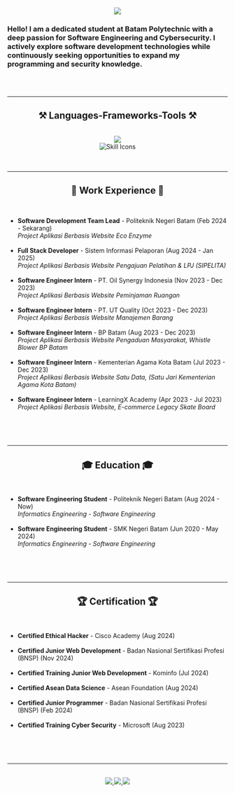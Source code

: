 <h1 align="center">
    <img src="https://readme-typing-svg.herokuapp.com/?font=Righteous&size=35&center=true&vCenter=true&width=500&height=70&duration=4000&lines=Hi+There!+👋;+I'm+Nabil+Aditya!;" />
</h1>

<h3 align="left">Hello! I am a dedicated student at Batam Polytechnic with a deep passion for Software Engineering and Cybersecurity. I actively explore software development technologies while continuously seeking opportunities to expand my programming and security knowledge.</h3>

<br/>
<br/>
<hr/>
 
<h2 align="center">⚒️ Languages-Frameworks-Tools ⚒️</h2>
<br/>
<div align="center">
    <img src="https://skillicons.dev/icons?i=bootstrap,html,css,vscode,github,figma,notion,git" />
    <br>
    <img src="https://skillicons.dev/icons?i=nodejs,python,javascript,cpp,java,php,laravel,flask,jquery,mysql,azure,windows" alt="Skill Icons" />
<br>
</div>

<br/>
<br/>
<hr/>
 
<h2 align="center">💼 Work Experience 💼</h2>
<br/>
<div align="center">
    <ul align="left">
        <li><b>Software Development Team Lead</b> - Politeknik Negeri Batam (Feb 2024 - Sekarang)<br>
            <i>Project Aplikasi Berbasis Website Eco Enzyme</i>
        </li>
        <br>
        <li><b>Full Stack Developer</b> - Sistem Informasi Pelaporan (Aug 2024 - Jan 2025)<br>
            <i>Project Aplikasi Berbasis Website Pengajuan Pelatihan & LPJ (SIPELITA)</i>
        </li>
              <br>
        <li><b>Software Engineer Intern</b> - PT. Oil Synergy Indonesia (Nov 2023 - Dec 2023)<br>
            <i>Project Aplikasi Berbasis Website Peminjaman Ruangan</i>
        </li>
          <br>
        <li><b>Software Engineer Intern</b> - PT. UT Quality (Oct 2023 - Dec 2023)<br>
            <i>Project Aplikasi Berbasis Website Manajemen Barang</i>
        </li>
          <br>
        <li><b>Software Engineer Intern</b> - BP Batam (Aug 2023 -  Dec 2023)<br>
            <i>Project Aplikasi Berbasis Website Pengaduan Masyarakat, Whistle Blower BP Batam</i>
        </li>
          <br>
        <li><b>Software Engineer Intern</b> - Kementerian Agama Kota Batam (Jul 2023 -  Dec 2023)<br>
            <i>Project Aplikasi Berbasis Website Satu Data, (Satu Jari Kementerian Agama Kota Batam)</i>
        </li>
              <br>
        <li><b>Software Engineer Intern</b> - LearningX Academy (Apr 2023 - Jul 2023)<br>
            <i>Project Aplikasi Berbasis Website, E-commerce Legacy Skate Board</i>
        </li>
          <br>
    </ul>
</div>

<br/>
<br/>
<hr/>

<h2 align="center">🎓 Education 🎓</h2>
<br/>
<div align="center">
    <ul align="left">
        <li><b>Software Engineering Student</b> - Politeknik Negeri Batam (Aug 2024 - Now)<br>
            <i>Informatics Engineering - Software Engineering </i>
        </li>
        <br>
            <li><b>Software Engineering Student</b> - SMK Negeri Batam (Jun 2020 - May 2024)<br>
            <i>Informatics Engineering - Software Engineering</i>
        </li>
          <br>
    </ul>
</div>

<br/>
<br/>
<hr/>

<h2 align="center">🏆 Certification 🏆</h2>
<br/>
<div align="center">
    <ul align="left">
        <li><b>Certified Ethical Hacker</b> - Cisco Academy (Aug 2024)<br>
        </li>
        <br>
            <li><b>Certified Junior Web Development</b> - Badan Nasional Sertifikasi Profesi (BNSP) (Nov 2024)<br>
        </li>
            <br>
            <li><b>Certified Training Junior Web Development</b> - Kominfo (Jul 2024)<br>
        </li>
            <br>
            <li><b>Certified Asean Data Science</b> - Asean Foundation (Aug 2024)<br>
        </li>
           <br>
            <li><b>Certified Junior Programmer</b> - Badan Nasional Sertifikasi Profesi (BNSP) (Feb 2024)<br>
        </li>
            <br>
            <li><b>Certified Training Cyber Security</b> - Microsoft (Aug 2023)<br>
          <br>
    </ul>
</div>



<br/><br/>

<hr/>

<br/>

<div align="center"> 
  <a href="mailto:nabiladitya2203@gmail.com">
    <img src="https://img.shields.io/badge/Gmail-333333?style=for-the-badge&logo=gmail&logoColor=red" />
  </a>
  <a href="https://www.linkedin.com/in/-nabiladityaa/" target="_blank">
    <img src="https://img.shields.io/badge/LinkedIn-0077B5?style=for-the-badge&logo=linkedin&logoColor=white" target="_blank" />
  </a>
  <a href="https://www.instagram.com/nabiladtya" target="_blank">
     <img src="https://img.shields.io/badge/instagram-FF5722?style=for-the-badge&logo=instagram&logoColor=white" target="_blank" /> 
  </a>
</div>

<br/> 
